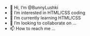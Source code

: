 - 👋 Hi, I’m @BunnyLushki
- 👀 I’m interested in HTML/CSS coding
- 🌱 I’m currently learning HTML/CSS
- 💞️ I’m looking to collaborate on ...
- 📫 How to reach me ...

<!---
BunnyLushki/BunnyLushki is a ✨ special ✨ repository because its `README.md` (this file) appears on your GitHub profile.
You can click the Preview link to take a look at your changes.
--->
